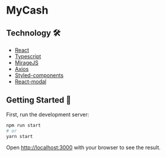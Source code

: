 # MyCash

## Technology 🛠️
* [React](https://reactjs.org/)
* [Typescript](https://www.typescriptlang.org/)
* [MirageJS](https://miragejs.com/)
* [Axios](https://axios-http.com/)
* [Styled-components](https://styled-components.com/)
* [React-modal](https://github.com/reactjs/react-modal)

## Getting Started :rocket:

First, run the development server:

```bash
npm run start
# or
yarn start
```

Open [http://localhost:3000](http://localhost:3000) with your browser to see the result.
